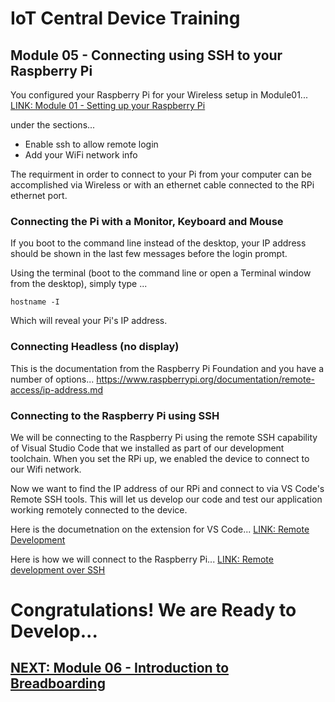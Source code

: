 # IoT Central Device Training
## Module 05 - Connecting using SSH to your Raspberry Pi

You configured your Raspberry Pi for your Wireless setup in Module01...
[LINK: Module 01 - Setting up your Raspberry Pi](./Module01/README.md)

under the sections...

* Enable ssh to allow remote login
* Add your WiFi network info

The requirment in order to connect to your Pi from your computer can be accomplished via Wireless or with an ethernet cable connected to the RPi ethernet port.  

### Connecting the Pi with a Monitor, Keyboard and Mouse

If you boot to the command line instead of the desktop, your IP address should be shown in the last few messages before the login prompt.

Using the terminal (boot to the command line or open a Terminal window from the desktop), simply type ...

```
hostname -I 
```

Which will reveal your Pi's IP address.

### Connecting Headless (no display)
This is the documentation from the Raspberry Pi Foundation and you have a number of options...
https://www.raspberrypi.org/documentation/remote-access/ip-address.md

### Connecting to the Raspberry Pi using SSH
We will be connecting to the Raspberry Pi using the remote SSH capability of Visual Studio Code that we installed as part of our development toolchain. When you set the RPi up, we enabled the device to connect to our Wifi network. 

Now we want to find the IP address of our RPi and connect to via VS Code's Remote SSH tools. This will let us develop our code and test our application working remotely connected to the device.

Here is the documetnation on the extension for VS Code...
[LINK: Remote Development](https://marketplace.visualstudio.com/items?itemName=ms-vscode-remote.vscode-remote-extensionpack)

Here is how we will connect to the Raspberry Pi...
[LINK: Remote development over SSH](https://code.visualstudio.com/remote-tutorials/ssh/getting-started)

# Congratulations! We are Ready to Develop...

## [NEXT: Module 06 - Introduction to Breadboarding](../Module06/README.md)

